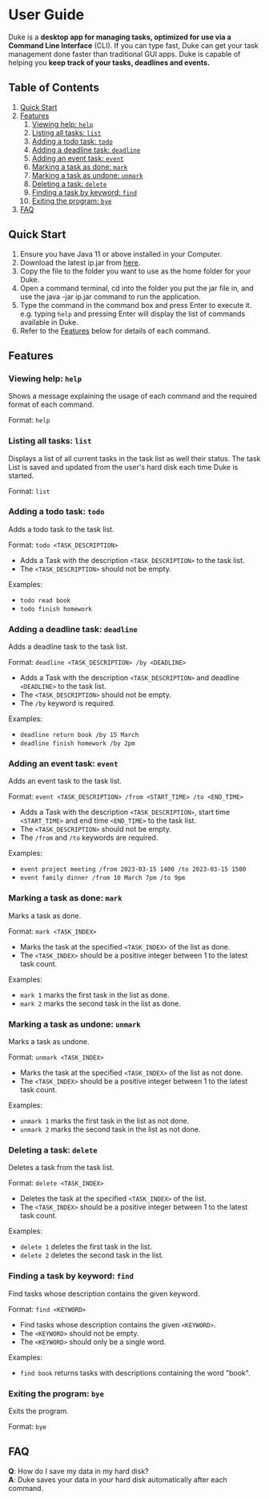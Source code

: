 # User Guide
Duke is a **desktop app for managing tasks, optimized for use via a Command Line Interface** (CLI).
If you can type fast, Duke can get your task management done faster than traditional GUI apps. Duke is capable of
helping you **keep track of your tasks, deadlines and events.**

## Table of Contents
1. [Quick Start](#quick-start)
2. [Features](#features)
    1. [Viewing help: `help`](#viewing-help-help)
    2. [Listing all tasks: `list`](#listing-all-tasks-list)
    3. [Adding a todo task: `todo`](#adding-a-todo-task-todo)
    4. [Adding a deadline task: `deadline`](#adding-a-deadline-task-deadline)
    5. [Adding an event task: `event`](#adding-an-event-task-event)
    6. [Marking a task as done: `mark`](#marking-a-task-as-done-mark)
    7. [Marking a task as undone: `unmark`](#marking-a-task-as-undone-unmark)
    8. [Deleting a task: `delete`](#deleting-a-task-delete)
    9. [Finding a task by keyword: `find`](#finding-a-task-by-keyword-find)
    10. [Exiting the program: `bye`](#exiting-the-program-bye)
3. [FAQ](#faq)

## Quick Start

1. Ensure you have Java 11 or above installed in your Computer.
2. Download the latest ip.jar from [here](https://github.com/yixuann02/ip/releases/tag/A-Release).
3. Copy the file to the folder you want to use as the home folder for your Duke.
4. Open a command terminal, cd into the folder you put the jar file in, and use the java -jar
   ip.jar command to run the application.
5. Type the command in the command box and press Enter to execute it.
   e.g. typing `help` and pressing Enter will display the list of commands available in Duke.
6. Refer to the [Features](#features) below for details of each command.

## Features

### Viewing help: `help`

Shows a message explaining the usage of each command and the required format of each command.

Format: `help`

### Listing all tasks: `list`

Displays a list of all current tasks in the task list as well their status. The task List is saved and updated from
the user's hard disk each time Duke is started.

Format: `list`

### Adding a todo task: `todo`

Adds a todo task to the task list.

Format: `todo <TASK_DESCRIPTION>`
- Adds a Task with the description `<TASK_DESCRIPTION>` to the task list.
- The `<TASK_DESCRIPTION>` should not be empty.

Examples:
- `todo read book`
- `todo finish homework`

### Adding a deadline task: `deadline`

Adds a deadline task to the task list.

Format: `deadline <TASK_DESCRIPTION> /by <DEADLINE>`

- Adds a Task with the description `<TASK_DESCRIPTION>` and deadline `<DEADLINE>` to the task list.
- The `<TASK_DESCRIPTION>` should not be empty.
- The `/by` keyword is required.

Examples:
- `deadline return book /by 15 March`
- `deadline finish homework /by 2pm`

### Adding an event task: `event`

Adds an event task to the task list.

Format: `event <TASK_DESCRIPTION> /from <START_TIME> /to <END_TIME>`

- Adds a Task with the description `<TASK_DESCRIPTION>`, start time `<START_TIME>`
  and end time `<END_TIME>` to the task list.
- The `<TASK_DESCRIPTION>` should not be empty.
- The `/from` and `/to` keywords are required.

Examples:
- `event project meeting /from 2023-03-15 1400 /to 2023-03-15 1500`
- `event family dinner /from 10 March 7pm /to 9pm`

### Marking a task as done: `mark`

Marks a task as done.

Format: `mark <TASK_INDEX>`

- Marks the task at the specified `<TASK_INDEX>` of the list as done.
- The `<TASK_INDEX>` should be a positive integer between 1 to the latest task count.

Examples:
- `mark 1` marks the first task in the list as done.
- `mark 2` marks the second task in the list as done.

### Marking a task as undone: `unmark`

Marks a task as undone.

Format: `unmark <TASK_INDEX>`

- Marks the task at the specified `<TASK_INDEX>` of the list as not done.
- The `<TASK_INDEX>` should be a positive integer between 1 to the latest task count.

Examples:
- `unmark 1` marks the first task in the list as not done.
- `unmark 2` marks the second task in the list as not done.

### Deleting a task: `delete`

Deletes a task from the task list.

Format: `delete <TASK_INDEX>`

- Deletes the task at the specified `<TASK_INDEX>` of the list.
- The `<TASK_INDEX>` should be a positive integer between 1 to the latest task count.

Examples:
- `delete 1` deletes the first task in the list.
- `delete 2` deletes the second task in the list.

### Finding a task by keyword: `find`

Find tasks whose description contains the given keyword.

Format: `find <KEYWORD>`

- Find tasks whose description contains the given `<KEYWORD>`.
- The `<KEYWORD>` should not be empty.
- The `<KEYWORD>` should only be a single word.

Examples:
- `find book` returns tasks with descriptions containing the word "book".

### Exiting the program: `bye`

Exits the program.

Format: `bye`

## FAQ

**Q**: How do I save my data in my hard disk?  
**A**: Duke saves your data in your hard disk automatically after each command.